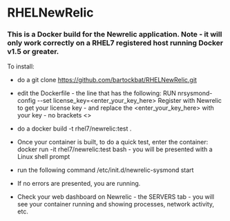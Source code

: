 # RHELNewRelic

### This is a Docker build for the Newrelic application. Note - it will only work correctly on a RHEL7 registered host running Docker v1.5 or greater.

To install:

* do a git clone https://github.com/bartockbat/RHELNewRelic.git 

* edit the Dockerfile  - the line that has the following:
	RUN nrsysmond-config --set license_key=<enter_your_key_here>
	Register with Newrelic to get your license key - and replace the <enter_your_key_here> with your key - no brackets <>

* do a docker build -t rhel7/newrelic:test .

* Once your container is built, to do a quick test, enter the container:
	docker run -it rhel7/newrelic:test bash - you will be presented with a Linux shell prompt

* run the following command
	/etc/init.d/newrelic-sysmond start

* If no errors are presented, you are running.

* Check your web dashboard on Newrelic - the SERVERS tab - you will see your container running and showing processes, network activity, etc.


